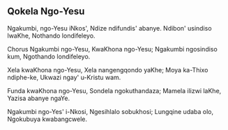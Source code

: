 ## Qokela Ngo-Yesu

Ngakumbi, ngo-Yesu iNkos', Ndize ndifundis' abanye.
Ndibon' usindiso lwaKhe, Nothando londifeleyo.

Chorus
Ngakumbi ngo-Yesu, KwaKhona ngo-Yesu;
Ngakumbi ngosindiso kum, Ngothando londifeleyo.

Xela kwaKhona ngo-Yesu, Xela nangengqondo yaKhe;
Moya ka-Thixo ndiphe-ke, Ukwazi ngay' u-Kristu wam.

Funda kwaKhona ngo-Yesu, Sondela ngokuthandaza;
Mamela ilizwi laKhe, Yazisa abanye ngaYe.

Ngakumbi ngo-Yes' i-Nkosi, Ngesihlalo sobukhosi;
Lungqine udaba olo, Ngokubuya kwabangcwele.

